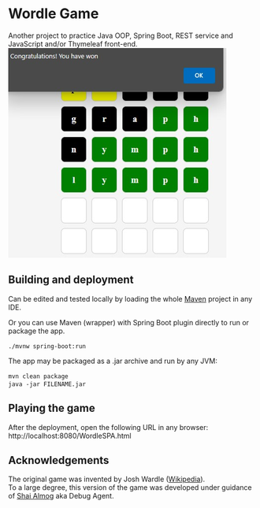 # Wordle Game

Another project to practice Java OOP, Spring Boot, REST service and JavaScript and/or Thymeleaf front-end.<br>
![WordleSPA-screen.jpg](WordleSPA-screen.jpg)

## Building and deployment

Can be edited and tested locally by loading the whole <u>Maven</u> project in any IDE.

Or you can use Maven (wrapper) with Spring Boot plugin directly to run or package the app.
```
./mvnw spring-boot:run
```
The app may be packaged as a .jar archive and run by any JVM:
```
mvn clean package
java -jar FILENAME.jar
```
## Playing the game

After the deployment, open the following URL in any browser: http://localhost:8080/WordleSPA.html

## Acknowledgements
The original game was invented by Josh Wardle ([Wikipedia](https://en.wikipedia.org/wiki/Wordle)).<br>
To a large degree, this version of the game was developed under guidance of [Shai Almog](https://www.udemy.com/user/shaialmog/) aka Debug Agent.


